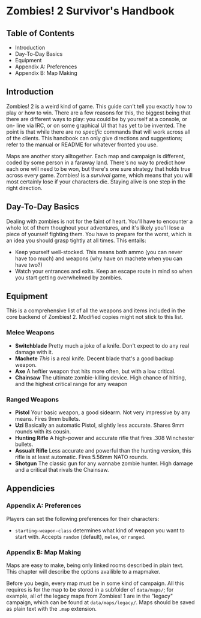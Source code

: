 Zombies! 2 Survivor's Handbook
==============================

Table of Contents
-----------------

* Introduction
* Day-To-Day Basics
* Equipment
* Appendix A: Preferences
* Appendix B: Map Making


Introduction
------------

Zombies! 2 is a weird kind of game. This guide can't tell you exactly how to
play or how to win. There are a few reasons for this, the biggest being that
there are different ways to play: you could be by yourself at a console, or on-
line via IRC, or on some graphical UI that has yet to be invented. The point is
that while there are no *specific* commands that will work across all of the
clients. This handbook can only give directions and suggestions; refer to the
manual or README for whatever fronted you use.

Maps are another story alltogether. Each map and campaign is different, coded
by some person in a faraway land. There's no way to predict how each one will
need to be won, but there's one sure strategy that holds true across every game.
Zombies! is a *survival* game, which means that you will most certainly lose
if your characters die. Staying alive is one step in the right direction.


Day-To-Day Basics
-----------------

Dealing with zombies is not for the faint of heart. You'll have to encounter a
whole lot of them thoughout your adventures, and it's likely you'll lose a piece
of yourself fighting them. You have to prepare for the worst, which is an idea
you should grasp tightly at all times. This entails:

* Keep yourself well-stocked. This means both ammo (you can never have too much)
  and weapons (why have on machete when you can have two?)
* Watch your entrances and exits. Keep an escape route in mind so when you start
  getting overwhelmed by zombies.
  

Equipment
---------

This is a comprehensive list of all the weapons and items included in the core
backend of Zombies! 2. Modified copies might not stick to this list.

### Melee Weapons

* __Switchblade__ Pretty much a joke of a knife. Don't expect to do any real
  damage with it.
* __Machete__ *This* is a real knife. Decent blade that's a good backup weapon.
* __Axe__ A heftier weapon that hits more often, but with a low critical.
* __Chainsaw__ The ultimate zombie-killing device. High chance of hitting, and
  the highest critical range for any weapon

### Ranged Weapons

* __Pistol__ Your basic weapon, a good sidearm. Not very impressive by any means.
  Fires 9mm bullets.
* __Uzi__ Basically an automatic Pistol, slightly less accurate. Shares 9mm
  rounds with its cousin.
* __Hunting Rifle__ A high-power and accurate rifle that fires .308 Winchester
  bullets.
* __Assualt Rifle__ Less accurate and powerful than the hunting version, this
  rifle is at least automatic. Fires 5.56mm NATO rounds.
* __Shotgun__ The classic gun for any wannabe zombie hunter. High damage and a
  critical that rivals the Chainsaw.


Appendicies
-----------

### Appendix A: Preferences

Players can set the following preferences for their characters:

* `starting-weapon-class` determines what kind of weapon you want to start with.
  Accepts `random` (default), `melee`, or `ranged`.
  

### Appendix B: Map Making

Maps are easy to make, being only linked rooms described in plain text. This
chapter will describe the options availible to a mapmaker.

Before you begin, every map must be in some kind of campaign. All this requires
is for the map to be stored in a subfolder of `data/maps/`; for example, all of
the legacy maps from Zombies! 1 are in the "legacy" campaign, which can be
found at `data/maps/legacy/`. Maps should be saved as plain text with the `.map`
extension.
